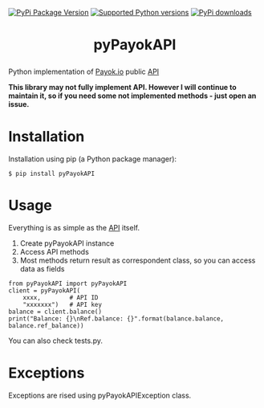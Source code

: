 [![PyPi Package Version](https://img.shields.io/pypi/v/pyPayokAPI.svg)](https://pypi.python.org/pypi/pyPayokAPI)
[![Supported Python versions](https://img.shields.io/pypi/pyversions/pyPayokAPI.svg)](https://pypi.python.org/pypi/pyPayokAPI)
[![PyPi downloads](https://img.shields.io/pypi/dm/pyPayokAPI.svg)](https://pypi.org/project/pyPayokAPI/)

# <p align="center">pyPayokAPI</p>
Python implementation of [Payok.io](https://payok.online) public [API](https://payok.online/cabinet/documentation/doc_main.php)

**This library may not fully implement API. However I will continue to maintain it, so if you need some not implemented methods - just open an issue.**

# Installation
Installation using pip (a Python package manager):
```
$ pip install pyPayokAPI
```

# Usage
Everything is as simple as the [API](https://payok.online/cabinet/documentation/doc_main.php) itself.
1. Create pyPayokAPI instance
2. Access API methods
3. Most methods return result as correspondent class, so you can access data as fields 
```
from pyPayokAPI import pyPayokAPI
client = pyPayokAPI(
    xxxx,        # API ID
    "xxxxxxx")   # API key
balance = client.balance()
print("Balance: {}\nRef.balance: {}".format(balance.balance, balance.ref_balance))
```
You can also check tests.py.

# Exceptions
Exceptions are rised using pyPayokAPIException class.
